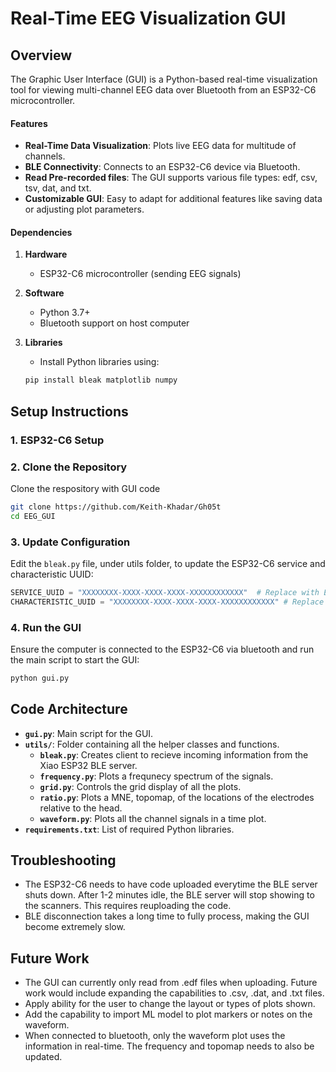# Real-Time EEG Visualization GUI

## Overview

The Graphic User Interface (GUI) is a Python-based real-time visualization tool for viewing multi-channel EEG data over Bluetooth from an ESP32-C6 microcontroller. 

#### Features

- **Real-Time Data Visualization**: Plots live EEG data for multitude of channels.
- **BLE Connectivity**: Connects to an ESP32-C6 device via Bluetooth.
- **Read Pre-recorded files**: The GUI supports various file types: edf, csv, tsv, dat, and txt.
- **Customizable GUI**: Easy to adapt for additional features like saving data or adjusting plot parameters.

#### Dependencies
1. **Hardware**
    - ESP32-C6 microcontroller (sending EEG signals)
2. **Software**
    - Python 3.7+
    - Bluetooth support on host computer
3. **Libraries**
    - Install Python libraries using:

    ```bash
   pip install bleak matplotlib numpy
   ```

## Setup Instructions

### 1. ESP32-C6 Setup

### 2. Clone the Repository
Clone the respository with GUI code

```bash
git clone https://github.com/Keith-Khadar/Gh05t
cd EEG_GUI
```

### 3. Update Configuration
Edit the `bleak.py` file, under utils folder, to update the ESP32-C6 service and characteristic UUID:

```python
SERVICE_UUID = "XXXXXXXX-XXXX-XXXX-XXXX-XXXXXXXXXXXX"  # Replace with ESP32 Service UUID
CHARACTERISTIC_UUID = "XXXXXXXX-XXXX-XXXX-XXXX-XXXXXXXXXXXX" # Replace with ESP32 Characteristic UUID
```

### 4. Run the GUI
Ensure the computer is connected to the ESP32-C6 via bluetooth and run the main script to start the GUI:

```bash
python gui.py
```

## Code Architecture

- **`gui.py`**: Main script for the GUI.
- **`utils/`**: Folder containing all the helper classes and functions.
  - **`bleak.py`**: Creates client to recieve incoming information from the Xiao ESP32 BLE server.
  - **`frequency.py`**: Plots a frequnecy spectrum of the signals.
  - **`grid.py`**: Controls the grid display of all the plots.
  - **`ratio.py`**: Plots a MNE, topomap, of the locations of the electrodes relative to the head.
  - **`waveform.py`**: Plots all the channel signals in a time plot. 
- **`requirements.txt`**: List of required Python libraries.

## Troubleshooting
- The ESP32-C6 needs to have code uploaded everytime the BLE server shuts down. After 1-2 minutes idle, the BLE server will stop showing to the scanners. This requires reuploading the code. 
- BLE disconnection takes a long time to fully process, making the GUI become extremely slow. 

## Future Work

- The GUI can currently only read from .edf files when uploading. Future work would include expanding the capabilities to .csv, .dat, and .txt files. 
- Apply ability for the user to change the layout or types of plots shown.
- Add the capability to import ML model to plot markers or notes on the waveform.
- When connected to bluetooth, only the waveform plot uses the information in real-time. The frequency and topomap needs to also be updated. 

